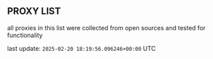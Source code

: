 ## PROXY LIST

all proxies in this list were collected from open sources and tested for functionality

last update: `2025-02-20 18:19:56.096246+00:00` UTC
